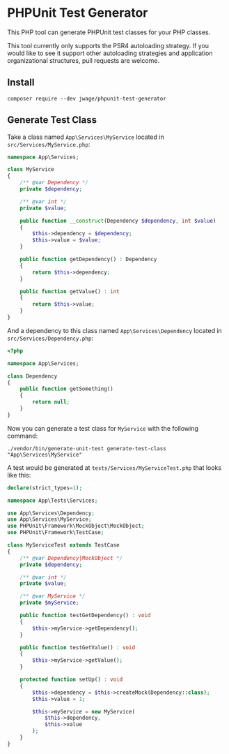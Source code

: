 # PHPUnit Test Generator

This PHP tool can generate PHPUnit test classes for your PHP classes.

This tool currently only supports the PSR4 autoloading strategy. If you would like to see it support
other autoloading strategies and application organizational structures, pull requests are welcome.

## Install

```console
composer require --dev jwage/phpunit-test-generator
```

## Generate Test Class

Take a class named `App\Services\MyService` located in `src/Services/MyService.php`:

```php
namespace App\Services;

class MyService
{
    /** @var Dependency */
    private $dependency;

    /** @var int */
    private $value;

    public function __construct(Dependency $dependency, int $value)
    {
        $this->dependency = $dependency;
        $this->value = $value;
    }

    public function getDependency() : Dependency
    {
        return $this->dependency;
    }

    public function getValue() : int
    {
        return $this->value;
    }
}
```

And a dependency to this class named `App\Services\Dependency` located in `src/Services/Dependency.php`:

```php
<?php

namespace App\Services;

class Dependency
{
    public function getSomething()
    {
        return null;
    }
}
```

Now you can generate a test class for `MyService` with the following command:

```console
./vendor/bin/generate-unit-test generate-test-class "App\Services\MyService"
```

A test would be generated at `tests/Services/MyServiceTest.php` that looks like this:

```php
declare(strict_types=1);

namespace App\Tests\Services;

use App\Services\Dependency;
use App\Services\MyService;
use PHPUnit\Framework\MockObject\MockObject;
use PHPUnit\Framework\TestCase;

class MyServiceTest extends TestCase
{
    /** @var Dependency|MockObject */
    private $dependency;

    /** @var int */
    private $value;

    /** @var MyService */
    private $myService;

    public function testGetDependency() : void
    {
        $this->myService->getDependency();
    }

    public function testGetValue() : void
    {
        $this->myService->getValue();
    }

    protected function setUp() : void
    {
        $this->dependency = $this->createMock(Dependency::class);
        $this->value = 1;

        $this->myService = new MyService(
            $this->dependency,
            $this->value
        );
    }
}
```
